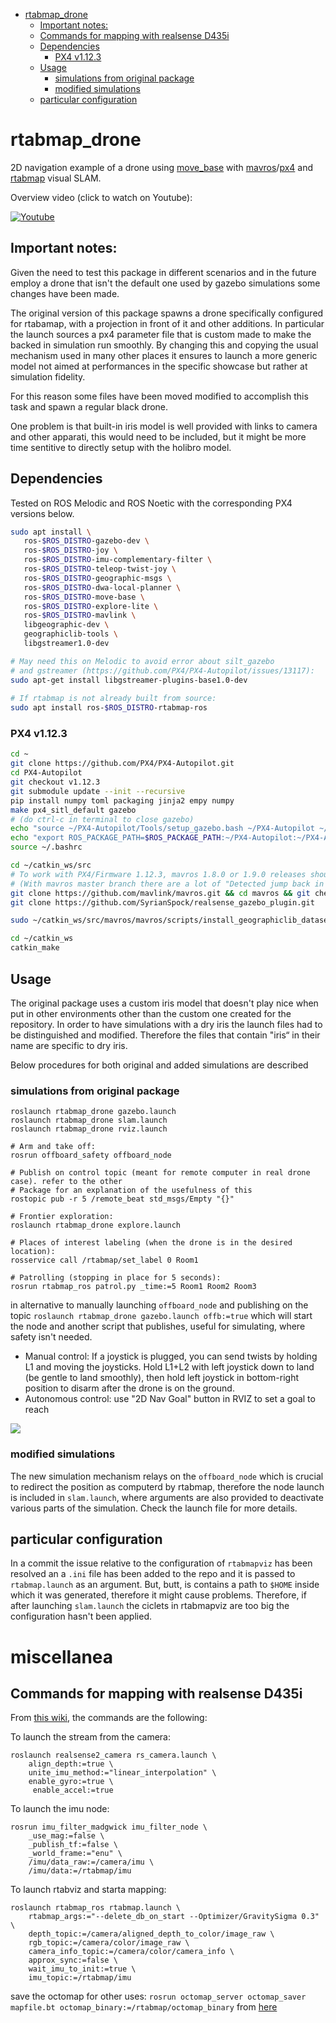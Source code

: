 <!-- START doctoc generated TOC please keep comment here to allow auto update -->
<!-- DON'T EDIT THIS SECTION, INSTEAD RE-RUN doctoc TO UPDATE -->


- [rtabmap_drone](#rtabmap_drone)
    - [Important notes:](#important-notes)
    - [Commands for mapping with realsense D435i](#commands-for-mapping-with-realsense-d435i)
    - [Dependencies](#dependencies)
        - [PX4 v1.12.3](#px4-v1123)
    - [Usage](#usage)
        - [simulations from original package](#simulations-from-original-package)
        - [modified simulations](#modified-simulations)
    - [particular configuration](#particular-configuration)

<!-- END doctoc generated TOC please keep comment here to allow auto update -->

# rtabmap_drone
2D navigation example of a drone using [move_base](http://wiki.ros.org/move_base) with [mavros](http://wiki.ros.org/mavros)/[px4](https://github.com/PX4/PX4-Autopilot) and [rtabmap](wiki.ros.org/rtabmap_ros) visual SLAM. 

Overview video (click to watch on Youtube):

[![Youtube](https://i.imgur.com/UKLtD7L.gif)](https://youtu.be/A487ybS7E4E)

## Important notes:

Given the need to test this package in different scenarios and in the future employ a drone that isn't the default one used by gazebo simulations some changes have been made.

The original version of this package spawns a drone specifically configured for rtabamap, with a projection in front of it and other additions.
In particular the launch sources a px4 parameter file that is custom made to make the backed in simulation run smoothly.
By changing this and copying the usual mechanism used in many other places it ensures to launch a more generic model not aimed at performances in the specific showcase but rather at simulation fidelity.

For this reason some files have been moved modified to accomplish this task and spawn a regular black drone.

One problem is that built-in iris model is well provided with links to camera and other apparati, this would need to be included, but it might be more time sentitive to directly setup with the holibro model.


## Dependencies

Tested on ROS Melodic and ROS Noetic with the corresponding PX4 versions below.

```bash
sudo apt install \
   ros-$ROS_DISTRO-gazebo-dev \
   ros-$ROS_DISTRO-joy \
   ros-$ROS_DISTRO-imu-complementary-filter \
   ros-$ROS_DISTRO-teleop-twist-joy \
   ros-$ROS_DISTRO-geographic-msgs \
   ros-$ROS_DISTRO-dwa-local-planner \
   ros-$ROS_DISTRO-move-base \
   ros-$ROS_DISTRO-explore-lite \
   ros-$ROS_DISTRO-mavlink \
   libgeographic-dev \
   geographiclib-tools \
   libgstreamer1.0-dev

# May need this on Melodic to avoid error about silt_gazebo 
# and gstreamer (https://github.com/PX4/PX4-Autopilot/issues/13117):
sudo apt-get install libgstreamer-plugins-base1.0-dev
   
# If rtabmap is not already built from source:
sudo apt install ros-$ROS_DISTRO-rtabmap-ros
```

### PX4 v1.12.3
```bash
cd ~
git clone https://github.com/PX4/PX4-Autopilot.git
cd PX4-Autopilot
git checkout v1.12.3
git submodule update --init --recursive
pip install numpy toml packaging jinja2 empy numpy
make px4_sitl_default gazebo
# (do ctrl-c in terminal to close gazebo)
echo "source ~/PX4-Autopilot/Tools/setup_gazebo.bash ~/PX4-Autopilot ~/PX4-Autopilot/build/px4_sitl_default" >> ~/.bashrc
echo "export ROS_PACKAGE_PATH=$ROS_PACKAGE_PATH:~/PX4-Autopilot:~/PX4-Autopilot/Tools/sitl_gazebo" >> ~/.bashrc
source ~/.bashrc

cd ~/catkin_ws/src
# To work with PX4/Firmware 1.12.3, mavros 1.8.0 or 1.9.0 releases should be used
# (With mavros master branch there are a lot of "Detected jump back in time" TF errors)
git clone https://github.com/mavlink/mavros.git && cd mavros && git checkout 1.8.0 && cd ..
git clone https://github.com/SyrianSpock/realsense_gazebo_plugin.git

sudo ~/catkin_ws/src/mavros/mavros/scripts/install_geographiclib_datasets.sh

cd ~/catkin_ws
catkin_make
```

## Usage

The original package uses a custom iris model that doesn't play nice when put in other environments other than the custom one created for the repository.
In order to have simulations with a dry iris the launch files had to be distinguished and modified.
Therefore the files that contain "iris“ in their name are specific to dry iris.

Below procedures for both original and added simulations are described

### simulations from original package

```
roslaunch rtabmap_drone gazebo.launch
roslaunch rtabmap_drone slam.launch
roslaunch rtabmap_drone rviz.launch

# Arm and take off:
rosrun offboard_safety offboard_node

# Publish on control topic (meant for remote computer in real drone case). refer to the other
# Package for an explanation of the usefulness of this
rostopic pub -r 5 /remote_beat std_msgs/Empty "{}"

# Frontier exploration:
roslaunch rtabmap_drone explore.launch

# Places of interest labeling (when the drone is in the desired location):
rosservice call /rtabmap/set_label 0 Room1

# Patrolling (stopping in place for 5 seconds):
rosrun rtabmap_ros patrol.py _time:=5 Room1 Room2 Room3
```
in alternative to manually launching `offboard_node` and publishing on the topic
`roslaunch rtabmap_drone gazebo.launch offb:=true`
which will start the node and another script that publishes, useful for simulating, where safety isn't needed.


 * Manual control: If a joystick is plugged, you can send twists by holding L1 and moving the joysticks. Hold L1+L2 with left joystick down to land (be gentle to land smoothly), then hold left joystick in bottom-right position to disarm after the drone is on the ground.
 * Autonomous control: use "2D Nav Goal" button in RVIZ to set a goal to reach 

![](https://raw.githubusercontent.com/matlabbe/rtabmap_drone/master/doc/example.jpg)

### modified simulations

<!-- `rviz.launch` stays the same, but `slam_iris.launch` is used instead of the other one as the topic names are different and were changed. -->
<!---->
<!-- Spawning the drones is integrated into the launch files for gazebo, so is "iris" is specified a vanilla drone is spawned instead of the custom one. -->

The new simulation mechanism relays on the `offboard_node` which is crucial to redirect the position as computerd by rtabmap, therefore the node launch is included in `slam.launch`, where arguments are also provided to deactivate various parts of the simulation. 
Check the launch file for more details.




## particular configuration

In a commit the issue relative to the configuration of `rtabmapviz` has been resolved an a `.ini` file has been added to the repo and it is passed to `rtabmap.launch` as an argument.
But, butt, is contains a path to `$HOME` inside which it was generated, therefore it might cause problems. 
Therefore, if after launching `slam.launch` the ciclets in rtabmapviz are too big the configuration hasn't been applied.


# miscellanea

## Commands for mapping with realsense D435i

From [this wiki](http://wiki.ros.org/rtabmap_ros/Tutorials/HandHeldMapping), the commands are the following:

To launch the stream from the camera:
```
roslaunch realsense2_camera rs_camera.launch \
    align_depth:=true \
    unite_imu_method:="linear_interpolation" \
    enable_gyro:=true \
     enable_accel:=true
```

To launch the imu node:
```
rosrun imu_filter_madgwick imu_filter_node \
    _use_mag:=false \
    _publish_tf:=false \
    _world_frame:="enu" \
    /imu/data_raw:=/camera/imu \
    /imu/data:=/rtabmap/imu

```

To launch rtabviz and starta mapping:
```
roslaunch rtabmap_ros rtabmap.launch \
    rtabmap_args:="--delete_db_on_start --Optimizer/GravitySigma 0.3" \
    depth_topic:=/camera/aligned_depth_to_color/image_raw \
    rgb_topic:=/camera/color/image_raw \
    camera_info_topic:=/camera/color/camera_info \
    approx_sync:=false \
    wait_imu_to_init:=true \
    imu_topic:=/rtabmap/imu
```

save the octomap for other uses:
`rosrun octomap_server octomap_saver mapfile.bt octomap_binary:=/rtabmap/octomap_binary`
from [here](https://github.com/introlab/rtabmap_ros/issues/452)
